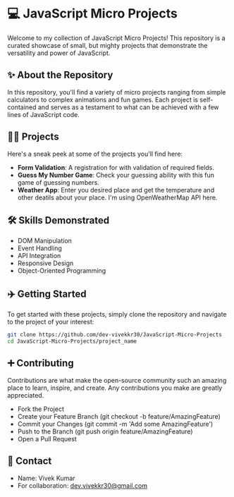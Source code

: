 # 💻 JavaScript Micro Projects

Welcome to my collection of JavaScript Micro Projects! This repository is a curated showcase of small, but mighty projects that demonstrate the versatility and power of JavaScript.

## ✨ About the Repository

In this repository, you'll find a variety of micro projects ranging from simple calculators to complex animations and fun games. Each project is self-contained and serves as a testament to what can be achieved with a few lines of JavaScript code.

## 👨‍💻 Projects

Here's a sneak peek at some of the projects you'll find here:

- **Form Validation**: A registration for with validation of required fields.
- **Guess My Number Game**: Check your guessing ability with this fun game of guessing numbers.
- **Weather App**: Enter you desired place and get the temperature and other deatils about your place. I'm using OpenWeatherMap API here.

## 🛠 Skills Demonstrated

- DOM Manipulation
- Event Handling
- API Integration
- Responsive Design
- Object-Oriented Programming

## ✈️ Getting Started

To get started with these projects, simply clone the repository and navigate to the project of your interest:

```bash
git clone https://github.com/dev-vivekkr30/JavaScript-Micro-Projects
cd JavaScript-Micro-Projects/project_name

```
## ➕ Contributing

Contributions are what make the open-source community such an amazing place to learn, inspire, and create. Any contributions you make are greatly appreciated.

- Fork the Project
- Create your Feature Branch (git checkout -b feature/AmazingFeature)
- Commit your Changes (git commit -m 'Add some AmazingFeature')
- Push to the Branch (git push origin feature/AmazingFeature)
- Open a Pull Request

## 📧 Contact

- Name: Vivek Kumar
- For collaboration: dev.vivekkr30@gmail.com